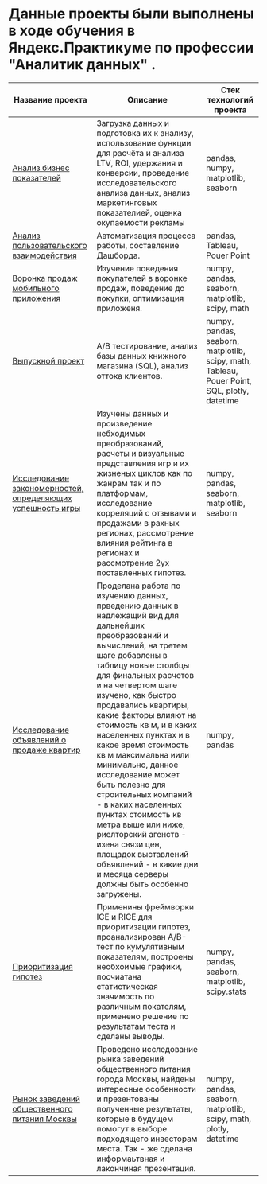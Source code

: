 # Данные проекты были выполнены в ходе обучения в Яндекс.Практикуме по профессии "Аналитик данных" .

| Название проекта  | Описание   | Стек технологий проекта   |
| ------- | -------- | -------- |
| [Анализ бизнес показателей](https://github.com/anikin-aleksander/Yandex-Practicum/blob/main/%D0%90%D0%BD%D0%B0%D0%BB%D0%B8%D0%B7%20%D0%B1%D0%B8%D0%B7%D0%BD%D0%B5%D1%81%20%D0%BF%D0%BE%D0%BA%D0%B0%D0%B7%D0%B0%D1%82%D0%B5%D0%BB%D0%B5%D0%B9/%D0%90%D0%BD%D0%B0%D0%BB%D0%B8%D0%B7%20%D0%B1%D0%B8%D0%B7%D0%BD%D0%B5%D1%81%20%D0%BF%D0%BE%D0%BA%D0%B0%D0%B7%D0%B0%D1%82%D0%B5%D0%BB%D0%B5%D0%B8%CC%86.ipynb)   | Загрузка данных и подготовка их к анализу, использование функции для расчёта и анализа LTV, ROI, удержания и конверсии, проведение исследовательского анализа данных, анализ маркетинговых показателией, оценка окупаемости рекламы | pandas, numpy, matplotlib, seaborn
| [Анализ пользовательского взаимодействия](https://github.com/anikin-aleksander/Yandex-Practicum/tree/main/%D0%90%D0%BD%D0%B0%D0%BB%D0%B8%D0%B7%20%D0%BF%D0%BE%D0%BB%D1%8C%D0%B7%D0%BE%D0%B2%D0%B0%D1%82%D0%B5%D0%BB%D1%8C%D1%81%D0%BA)   | Автоматизация процесса работы, составление Дашборда. | pandas, Tableau, Pouer Point
| [Воронка продаж мобильного приложения](https://github.com/anikin-aleksander/Yandex-Practicum/blob/main/%D0%92%D0%BE%D1%80%D0%BE%D0%BD%D0%BA%D0%B0%20%D0%BF%D1%80%D0%BE%D0%B4%D0%B0%D0%B6%20%D0%BC%D0%BE%D0%B1%D0%B8%D0%BB%D1%8C%D0%BD%D0%BE%D0%B3%D0%BE%20%D0%BF%D1%80%D0%B8%D0%BB%D0%BE%D0%B6%D0%B5%D0%BD%D0%B8%D1%8F/%D0%92%D0%BE%D1%80%D0%BE%D0%BD%D0%BA%D0%B0%20%D0%BF%D1%80%D0%BE%D0%B4%D0%B0%D0%B6%20%D0%BC%D0%BE%D0%B1%D0%B8%D0%BB%D1%8C%D0%BD%D0%BE%D0%B3%D0%BE%20%D0%BF%D1%80%D0%B8%D0%BB%D0%BE%D0%B6%D0%B5%D0%BD%D0%B8%D1%8F.ipynb)   | Изучение поведения покупателей в воронке продаж, поведение до покупки, оптимизация приложеня. | numpy, pandas, seaborn, matplotlib, scipy, math
| [Выпускной проект](https://github.com/anikin-aleksander/Yandex-Practicum/tree/main/%D0%92%D1%8B%D0%BF%D1%83%D1%81%D0%BA%D0%BD%D0%BE%D0%B9%20%D0%BF%D1%80%D0%BE%D0%B5%D0%BA%D1%82)   | A/B тестирование, анализ базы данных книжного магазина (SQL), анализ оттока клиентов. | numpy, pandas, seaborn, matplotlib, scipy, math, Tableau, Pouer Point, SQL, plotly, datetime
| [Исследование закономерностей, определяющих успешность игры](https://github.com/anikin-aleksander/Yandex-Practicum/blob/main/%D0%98%D1%81%D1%81%D0%BB%D0%B5%D0%B4%D0%BE%D0%B2%D0%B0%D0%BD%D0%B8%D0%B5%20%D0%B7%D0%B0%D0%BA%D0%BE%D0%BD%D0%BE%D0%BC%D0%B5%D1%80%D0%BD%D0%BE%D1%81%D1%82%D0%B5%D0%B9%2C%20%D0%BE%D0%BF%D1%80%D0%B5%D0%B4%D0%B5%D0%BB%D1%8F%D1%8E%D1%89%D0%B8%D1%85%20%D1%83%D1%81%D0%BF%D0%B5%D1%88%D0%BD%D0%BE%D1%81%D1%82%D1%8C%20%D0%B8%D0%B3%D1%80%D1%8B/%D0%98%D1%81%D1%81%D0%BB%D0%B5%D0%B4%D0%BE%D0%B2%D0%B0%D0%BD%D0%B8%D0%B5%20%D0%B7%D0%B0%D0%BA%D0%BE%D0%BD%D0%BE%D0%BC%D0%B5%D1%80%D0%BD%D0%BE%D1%81%D1%82%D0%B5%D0%B8%CC%86%2C%20%D0%BE%D0%BF%D1%80%D0%B5%D0%B4%D0%B5%D0%BB%D1%8F%D1%8E%D1%89%D0%B8%D1%85%20%D1%83%D1%81%D0%BF%D0%B5%D1%88%D0%BD%D0%BE%D1%81%D1%82%D1%8C%20%D0%B8%D0%B3%D1%80%D1%8B.ipynb)   | Изучены данных и произведение небходимых преобразований, расчеты и визуальные представления игр и их жизненых циклов как по жанрам так и по платформам, исследование корреляций с отзывами и продажами в рахных регионах, рассмотрение влияния рейтинга в регионах и рассмотрение 2ух поставленных гипотез. | numpy, pandas, seaborn, matplotlib, seaborn
| [Исследование объявлений о продаже квартир](https://github.com/anikin-aleksander/Yandex-Practicum/blob/main/%D0%98%D1%81%D1%81%D0%BB%D0%B5%D0%B4%D0%BE%D0%B2%D0%B0%D0%BD%D0%B8%D0%B5%20%D0%BE%D0%B1%D1%8A%D1%8F%D0%B2%D0%BB%D0%B5%D0%BD%D0%B8%D0%B9%20%D0%BE%20%D0%BF%D1%80%D0%BE%D0%B4%D0%B0%D0%B6%D0%B5%20%D0%BA%D0%B2%D0%B0%D1%80%D1%82%D0%B8%D1%80/%D0%98%D1%81%D1%81%D0%BB%D0%B5%D0%B4%D0%BE%D0%B2%D0%B0%D0%BD%D0%B8%D0%B5%20%D0%BE%D0%B1%D1%8A%D1%8F%D0%B2%D0%BB%D0%B5%D0%BD%D0%B8%D0%B8%CC%86%20%D0%BE%20%D0%BF%D1%80%D0%BE%D0%B4%D0%B0%D0%B6%D0%B5%20%D0%BA%D0%B2%D0%B0%D1%80%D1%82%D0%B8%D1%80.ipynb)   | Проделана работа по изучению данных, прведению данных в надлежащий вид для дальнейших преобразований и вычислений, на третем шаге добавлены в таблицу новые столбцы для финальных расчетов и на четвертом шаге изучено, как быстро продавались квартиры, какие факторы влияют на стоимость кв м, и в каких населенных пунктах и в какое время стоимость кв м максимальна иили минимально, данное исследование может быть полезно для строительных компаний - в каких населенных пунктах стоимость кв метра выше или ниже, риелторский агенств - изена связи цен, площадок выставлений объявлений - в какие дни и месяца серверы должны быть особенно загружены. | numpy, pandas
| [Приоритизация гипотез](https://github.com/anikin-aleksander/Yandex-Practicum/blob/main/%D0%9F%D1%80%D0%B8%D0%BE%D1%80%D0%B8%D1%82%D0%B8%D0%B7%D0%B0%D1%86%D0%B8%D1%8F%20%D0%B3%D0%B8%D0%BF%D0%BE%D1%82%D0%B5%D0%B7/%D0%9F%D1%80%D0%B8%D0%BE%D1%80%D0%B8%D1%82%D0%B8%D0%B7%D0%B0%D1%86%D0%B8%D1%8F%20%D0%B3%D0%B8%D0%BF%D0%BE%D1%82%D0%B5%D0%B7.ipynb)   | Применины фреймворки ICE и RICE для приоритизации гипотез, проанализирован A/B-тест по кумулятивным показателям, построены необхоимые графики, посчиатана статистическая значимость по различным покателям, применено решение по результатам теста и сделаны выводы. | numpy, pandas, seaborn, matplotlib, scipy.stats
| [Рынок заведений общественного питания Москвы](https://github.com/anikin-aleksander/Yandex-Practicum/blob/main/%D0%A0%D1%8B%D0%BD%D0%BE%D0%BA%20%D0%B7%D0%B0%D0%B2%D0%B5%D0%B4%D0%B5%D0%BD%D0%B8%D0%B9%20%D0%BE%D0%B1%D1%89%D0%B5%D1%81%D1%82%D0%B2%D0%B5%D0%BD%D0%BD%D0%BE%D0%B3%D0%BE%20%D0%BF%D0%B8%D1%82%D0%B0%D0%BD%D0%B8%D1%8F%20%D0%9C%D0%BE%D1%81%D0%BA%D0%B2%D1%8B/%D0%A0%D1%8B%D0%BD%D0%BE%D0%BA%20%D0%B7%D0%B0%D0%B2%D0%B5%D0%B4%D0%B5%D0%BD%D0%B8%D0%B8%CC%86%20%D0%BE%D0%B1%D1%89%D0%B5%D1%81%D1%82%D0%B2%D0%B5%D0%BD%D0%BD%D0%BE%D0%B3%D0%BE%20%D0%BF%D0%B8%D1%82%D0%B0%D0%BD%D0%B8%D1%8F%20%D0%9C%D0%BE%D1%81%D0%BA%D0%B2%D1%8B.ipynb)   | Проведено исследование рынка заведений общественного питания города Москвы, найдены интересные особенности и презентованы полученные результаты, которые в будущем помогут в выборе подходящего инвесторам места. Так - же сделана информаьтвная и лакончиная презентация.| numpy, pandas, seaborn, matplotlib, scipy, math, plotly, datetime
